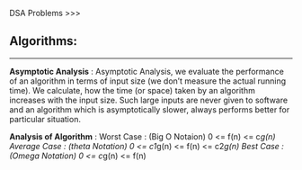 DSA Problems >>>
## Algorithms:
-----
**Asymptotic Analysis** :
Asymptotic Analysis, we evaluate the performance of an algorithm in terms of input size (we don’t measure the actual running time). We calculate, how the time (or space) taken by an algorithm increases with the input size.
Such large inputs are never given to software and an algorithm which is asymptotically slower, always performs better for particular situation.

**Analysis of Algorithm** :
Worst Case : (Big O Notaion) 0 <= f(n) <= c*g(n)
Average Case : (theta Notation) 0 <= c1*g(n) <= f(n) <= c2*g(n)
Best Case :(Omega Notation) 0 <= c*g(n) <= f(n) 



